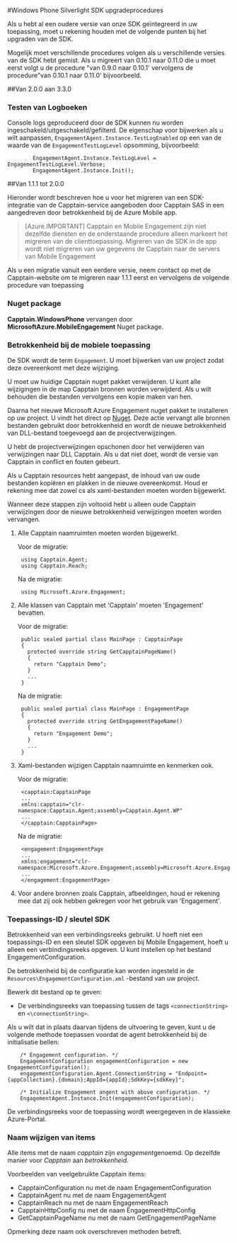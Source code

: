 <properties 
    pageTitle="Windows Phone Silverlight SDK upgradeprocedures" 
    description="Windows Phone Silverlight SDK upgradeprocedures voor betrokkenheid bij de mobiele Azure"                  
    services="mobile-engagement" 
    documentationCenter="mobile" 
    authors="piyushjo" 
    manager="dwrede"
    editor="" />

<tags 
    ms.service="mobile-engagement" 
    ms.workload="mobile" 
    ms.tgt_pltfrm="mobile-windows-phone" 
    ms.devlang="na" 
    ms.topic="article" 
    ms.date="08/19/2016" 
    ms.author="piyushjo" />

#<a name="windows-phone-silverlight-sdk-upgrade-procedures"></a>Windows Phone Silverlight SDK upgradeprocedures

Als u hebt al een oudere versie van onze SDK geïntegreerd in uw toepassing, moet u rekening houden met de volgende punten bij het upgraden van de SDK.

Mogelijk moet verschillende procedures volgen als u verschillende versies van de SDK hebt gemist. Als u migreert van 0.10.1 naar 0.11.0 die u moet eerst volgt u de procedure "van 0.9.0 naar 0.10.1' vervolgens de procedure"van 0.10.1 naar 0.11.0' bijvoorbeeld.

##<a name="from-200-to-330"></a>Van 2.0.0 aan 3.3.0

### <a name="test-logs"></a>Testen van Logboeken

Console logs geproduceerd door de SDK kunnen nu worden ingeschakeld/uitgeschakeld/gefilterd. De eigenschap voor bijwerken als u wilt aanpassen, `EngagementAgent.Instance.TestLogEnabled` op een van de waarde van de `EngagementTestLogLevel` opsomming, bijvoorbeeld:

            EngagementAgent.Instance.TestLogLevel = EngagementTestLogLevel.Verbose;
            EngagementAgent.Instance.Init();

##<a name="from-111-to-200"></a>Van 1.1.1 tot 2.0.0

Hieronder wordt beschreven hoe u voor het migreren van een SDK-integratie van de Capptain-service aangeboden door Capptain SAS in een aangedreven door betrokkenheid bij de Azure Mobile app. 

> [Azure.IMPORTANT] Capptain en Mobile Engagement zijn niet dezelfde diensten en de onderstaande procedure alleen markeert het migreren van de clienttoepassing. Migreren van de SDK in de app wordt niet migreren van uw gegevens de Capptain naar de servers van Mobile Engagement

Als u een migratie vanuit een eerdere versie, neem contact op met de Capptain-website om te migreren naar 1.1.1 eerst en vervolgens de volgende procedure van toepassing

### <a name="nuget-package"></a>Nuget package

**Capptain.WindowsPhone** vervangen door **MicrosoftAzure.MobileEngagement** Nuget package.

### <a name="applying-mobile-engagement"></a>Betrokkenheid bij de mobiele toepassing

De SDK wordt de term `Engagement`. U moet bijwerken van uw project zodat deze overeenkomt met deze wijziging.

U moet uw huidige Capptain nuget pakket verwijderen. U kunt alle wijzigingen in de map Capptain bronnen worden verwijderd. Als u wilt behouden die bestanden vervolgens een kopie maken van hen.

Daarna het nieuwe Microsoft Azure Engagement nuget pakket te installeren op uw project. U vindt het direct op [Nuget](http://www.nuget.org/packages/MicrosoftAzure.MobileEngagement). Deze actie vervangt alle bronnen bestanden gebruikt door betrokkenheid en wordt de nieuwe betrokkenheid van DLL-bestand toegevoegd aan de projectverwijzingen.

U hebt de projectverwijzingen opschonen door het verwijderen van verwijzingen naar DLL Capptain. Als u dat niet doet, wordt de versie van Capptain in conflict en fouten gebeurt.

Als u Capptain resources hebt aangepast, de inhoud van uw oude bestanden kopiëren en plakken in de nieuwe overeenkomst. Houd er rekening mee dat zowel cs als xaml-bestanden moeten worden bijgewerkt.

Wanneer deze stappen zijn voltooid hebt u alleen oude Capptain verwijzingen door de nieuwe betrokkenheid verwijzingen moeten worden vervangen.

1. Alle Capptain naamruimten moeten worden bijgewerkt.

    Voor de migratie:
    
        using Capptain.Agent;
        using Capptain.Reach;
    
    Na de migratie:
    
        using Microsoft.Azure.Engagement;

2. Alle klassen van Capptain met 'Capptain' moeten 'Engagement' bevatten.

    Voor de migratie:
    
        public sealed partial class MainPage : CapptainPage
        {
          protected override string GetCapptainPageName()
          {
            return "Capptain Demo";
          }
          ...
        }
    
    Na de migratie:
    
        public sealed partial class MainPage : EngagementPage
        {
          protected override string GetEngagementPageName()
          {
            return "Engagement Demo";
          }
          ...
        }

3. Xaml-bestanden wijzigen Capptain naamruimte en kenmerken ook.

    Voor de migratie:
    
        <capptain:CapptainPage
        ...
        xmlns:capptain="clr-namespace:Capptain.Agent;assembly=Capptain.Agent.WP"
        ...
        </capptain:CapptainPage>
    
    Na de migratie:
    
        <engagement:EngagementPage
        ...
        xmlns:engagement="clr-namespace:Microsoft.Azure.Engagement;assembly=Microsoft.Azure.Engagement.EngagementAgent.WP"
        ...
        </engagement:EngagementPage>

4. Voor andere bronnen zoals Capptain, afbeeldingen, houd er rekening mee dat zij ook hebben gekregen voor het gebruik van 'Engagement'.

### <a name="application-id--sdk-key"></a>Toepassings-ID / sleutel SDK

Betrokkenheid van een verbindingsreeks gebruikt. U hoeft niet een toepassings-ID en een sleutel SDK opgeven bij Mobile Engagement, hoeft u alleen een verbindingsreeks opgeven. U kunt instellen op het bestand EngagementConfiguration.

De betrokkenheid bij de configuratie kan worden ingesteld in de `Resources\EngagementConfiguration.xml` -bestand van uw project.

Bewerk dit bestand op te geven:

-   De verbindingsreeks van toepassing tussen de tags `<connectionString>` en `<\connectionString>`.

Als u wilt dat in plaats daarvan tijdens de uitvoering te geven, kunt u de volgende methode toepassen voordat de agent betrokkenheid bij de initialisatie bellen:

        /* Engagement configuration. */
        EngagementConfiguration engagementConfiguration = new EngagementConfiguration();
        engagementConfiguration.Agent.ConnectionString = "Endpoint={appCollection}.{domain};AppId={appId};SdkKey={sdkKey}";
        
        /* Initialize Engagement angent with above configuration. */
        EngagementAgent.Instance.Init(engagementConfiguration);

De verbindingsreeks voor de toepassing wordt weergegeven in de klassieke Azure-Portal.

### <a name="items-name-change"></a>Naam wijzigen van items

Alle items met de naam *capptain* zijn *engagement*genoemd. Op dezelfde manier voor *Capptain* aan *betrokkenheid*.

Voorbeelden van veelgebruikte Capptain items:

-   CapptainConfiguration nu met de naam EngagementConfiguration
-   CapptainAgent nu met de naam EngagementAgent
-   CapptainReach nu met de naam EngagementReach
-   CapptainHttpConfig nu met de naam EngagementHttpConfig
-   GetCapptainPageName nu met de naam GetEngagementPageName

Opmerking deze naam ook overschreven methoden betreft.



 
